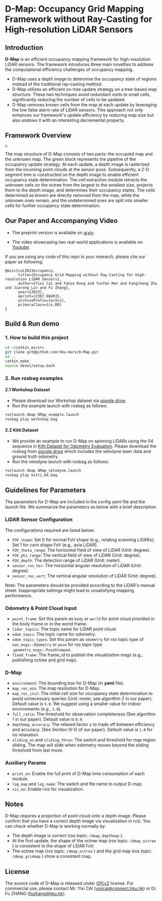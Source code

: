 # D-Map: Occupancy Grid Mapping Framework without Ray-Casting for High-resolution LiDAR Sensors

## Introduction
**D-Map** is an efficient occupancy mapping framework for high-resolution LiDAR sensors. The framework introduces three main novelties to address the computational efficiency challenges of occupancy mapping.

- D-Map uses a depth image to determine the occupancy state of regions instead of the traditional ray-casting method. 
- D-Map utilizes an efficient on-tree update strategy on a tree-based map structure. These two techniques avoid redundant visits to small cells, significantly reducing the number of cells to be updated. 
- D-Map removes known cells from the map at each update by leveraging the low false alarm rate of LiDAR sensors. This approach not only enhances our framework's update efficiency by reducing map size but also endows it with an interesting decremental property.

## Framework Overview

<img src="documents/imgs/SystemOverview.png" style="zoom:50%;" />

The map structure of D-Map consists of two parts: the occupied map and the unknown map. The green block represents the pipeline of the occupancy update strategy. At each update, a depth image is rasterized from the incoming point clouds at the sensor pose. Subsequently, a 2-D segment tree is constructed on the depth image to enable efficient occupancy state determination. The cell extraction module retracts the unknown cells on the octree from the largest to the smallest size, projects them to the depth image, and determines their occupancy states. The cells determined as known are directly removed from the map, while the unknown ones remain, and the undetermined ones are split into smaller cells for further occupancy state determination. 

## Our Paper and Accompanying Video

- The preprint version is available on [arxiv](https://arxiv.org/abs/2307.08493).

- The video showcasing two real-world applications is available on [Youtube](https://youtu.be/m5QQPbkYYnA).


If you are using any code of this repo in your research, please cite our paper as following:
```
@misc{cai2023occupancy,
      title={Occupancy Grid Mapping without Ray-Casting for High-resolution LiDAR Sensors}, 
      author={Yixi Cai and Fanze Kong and Yunfan Ren and Fangcheng Zhu and Jiarong Lin and Fu Zhang},
      year={2023},
      eprint={2307.08493},
      archivePrefix={arXiv},
      primaryClass={cs.RO}
}
```

## Build & Run demo
### 1. How to build this project
```bash
cd ~/catkin_ws/src
git clone git@github.com:hku-mars/D-Map.git
cd ..
catkin_make
source devel/setup.bash
```
### 2. Run rosbag examples
#### 2.1 Workshop Dataset
- Please download our Workshop dataset via [google drive](https://drive.google.com/file/d/1dbfx9w1tMUrPm7kloF0LSZVorRE8ruoZ/view?usp=sharing).
- Run the example launch with rosbag as follows:

```bash
roslaunch dmap DMap_example.launch
rosbag play workshop.bag
```
#### 2.2 Kitti Dataset
- We provide an example to run D-Map on spinning LiDARs using the 04 sequence in [Kitti Dataset for Odometry Evaluation](https://www.cvlibs.net/datasets/kitti/eval_odometry.php). Please download the rosbag from [google drive](https://drive.google.com/file/d/1AOFcfXf62vhC9g5V--TZQzzBuKPXLtsR/view?usp=sharing) which includes the velodyne laser data and ground truth odometry. 
- Run the velodyne launch with rosbag as follows:
```bash
roslaunch dmap DMap_velodyne.launch
rosbag play kitti_04.bag
```
## Guidelines for Parameters
The parameters for D-Map are included in the config yaml file and the launch file. We summarize the parameters as below with a brief description.
### LiDAR Sensor Configuration
 The configurations required are listed below:
- ```FOV_shape```: Set 0 for normal FoV shape (e.g., rotating scanning LiDARs); Set 1 for corn shape FoV (e.g., avia LiDAR).
- ```FOV_theta_range```: The horizontal field of view of LiDAR (Unit: degree).
- ```FOV_phi_range```: The vertical field of view of LiDAR (Unit: degree).
- ```FOV_depth```: The detection range of LiDAR (Unit: meter).
- ```sensor_res_hor```: The horizontal angular resolution of LiDAR (Unit: degree).
- ```sensor_res_vert```: The vertical angular resolution of LiDAR (Unit: degree).

Note: The parameters should be provided according to the LiDAR's manual sheet. Inappropriate settings might lead to unsatisfying mapping performance.

### Odometry & Point Cloud Input
- ```point_frame```: Set this param as ```body``` or ```world``` for point cloud provided in the body frame or in the world frame.
- ```lidar_topics```: The topic name for LiDAR point cloud.
- ```odom_topic```: The topic name for odometry.
- ```odom_topic_types```: Set this param as ```odometry``` for ros topic type of ```nav_msgs::Odometry``` or ```pose``` for ros topic type .```geometry_msgs::PoseStamped```.
- ```fixed_frame```: The frame_id to publish the visualization msgs (e.g., publishing octree and grid map).

### D-Map
- ```environment```: The bounding box for D-Map (in **yaml** file).
- ```map_res_min```: The map resolution for D-Map.
- ```map_res_init```: The initial cell size for occupancy state determination to avoid unnecessary queries (Unit: meter, see algorithm 2 in our paper). Default value is ```5.0```. We suggest using a smaller value for indoor environments (e.g., ```2.0```).
- ```full_ratio```: The threshold for observation completeness (See algorithm 1 in our paper). Default value is ```0.9```.
- ```depthmap_accuracy```: The relaxed factor $\gamma$ to trade off between efficiency and accuracy. (See Section IV-D of our paper). Default value is ```1.0``` for no relaxation.
- ```sliding_en``` and ```sliding_thres```: The switch and threshold for map region sliding. The map will slide when odometry moves beyond the sliding threshold from last move. 

### Auxiliary Params
- ```print_en```: Enable the full print of D-Map time consumption of each module. 
- ```log_map``` and ```log_name```: The switch and file name to output D-map.
- ```vis_en```: Enable rviz for visualization.

## Notes

D-Map requires a projection of point cloud onto a depth image. Please confirm that you have a correct depth image via visualization in rviz. You can check whether D-Map is working normally by:
- The depth image is correct (ros topic: ```/dmap_depthmap``` ). 
- At the first update, the shape of the octree map (ros topic: ```/dmap_octree``` ) is consistent to the shape of LiDAR FoV. 
- The octree map (ros topic: ```/dmap_octree``` ) and the grid map (ros topic: ```/dmap_gridmap``` ) show a consistent map.

## License
The source code of D-Map is released under [GPLv2](http://www.gnu.org/licenses/old-licenses/gpl-2.0.html) license. For commercial use, please contact Mr. Yixi CAI (<yixicai@connect.hku.hk>) or Dr. Fu ZHANG (<fuzhang@hku.hk>).